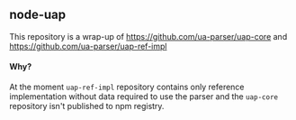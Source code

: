 ## node-uap
This repository is a wrap-up of https://github.com/ua-parser/uap-core and https://github.com/ua-parser/uap-ref-impl

#### Why?
At the moment `uap-ref-impl` repository contains only reference implementation without data required to use the parser and the `uap-core` repository isn't published to npm registry.
